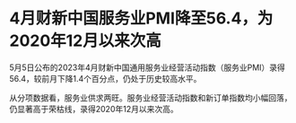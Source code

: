 # 4月财新中国服务业PMI降至56.4，为2020年12月以来次高

5月5日公布的2023年4月财新中国通用服务业经营活动指数（服务业PMI）录得56.4，较前月下降1.4个百分点，仍处于历史较高水平。

从分项数据看，服务业供求两旺。服务业经营活动指数和新订单指数均小幅回落，仍显著高于荣枯线，录得2020年12月以来次高。

